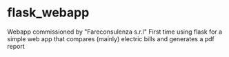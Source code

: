 # flask_webapp
Webapp commissioned by "Fareconsulenza s.r.l" 
First time using flask for a simple web app that compares (mainly) electric bills and generates a pdf report
